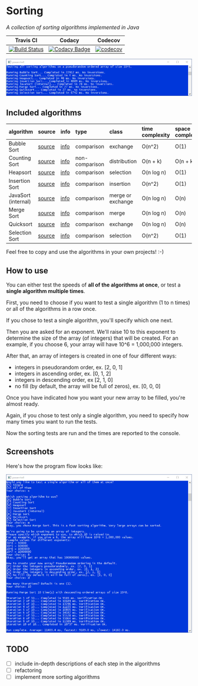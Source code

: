 # Sorting

*A collection of sorting algorithms implemented in Java*

| Travis CI | Codacy | Codecov |
| :-: | :-: | :-: |
|[![Build Status](https://travis-ci.org/gotonode/sorting.svg?branch=master)](https://travis-ci.org/gotonode/sorting) | [![Codacy Badge](https://api.codacy.com/project/badge/Grade/1e8352321c204b709c71a22070a40f57)](https://www.codacy.com/app/gotonode/sorting?utm_source=github.com&amp;utm_medium=referral&amp;utm_content=gotonode/sorting&amp;utm_campaign=Badge_Grade) | [![codecov](https://codecov.io/gh/gotonode/sorting/branch/master/graph/badge.svg)](https://codecov.io/gh/gotonode/sorting) |

![App results](https://github.com/gotonode/sorting/blob/master/docs/images/app01.png)

## Included algorithms

| algorithm | source | info | type | class | time complexity | space complexity |
| :-------  | :----- | :--- | :--- | :---- | :-------------- | :--------------- |
| Bubble Sort | [source](https://github.com/gotonode/sorting/blob/master/src/sorting/algorithms/BubbleSort.java) | [info](https://en.wikipedia.org/wiki/Bubble_sort) | comparison | exchange | O(n^2) | O(1) |
| Counting Sort | [source](https://github.com/gotonode/sorting/blob/master/src/sorting/algorithms/CountingSort.java) | [info](https://en.wikipedia.org/wiki/Counting_sort) | non-comparison | distribution | O(n + k) | O(n + k) |
| Heapsort | [source](https://github.com/gotonode/sorting/blob/master/src/sorting/algorithms/Heapsort.java) | [info](https://en.wikipedia.org/wiki/Heapsort) | comparison | selection | O(n log n) | O(1) |
| Insertion Sort | [source](https://github.com/gotonode/sorting/blob/master/src/sorting/algorithms/InsertionSort.java) | [info](https://en.wikipedia.org/wiki/Insertion_sort) | comparison | insertion | O(n^2) | O(1) |
| JavaSort (internal) |  [source](https://github.com/gotonode/sorting/blob/master/src/sorting/algorithms/JavaSort.java) | [info](https://docs.oracle.com/javase/7/docs/api/java/util/Arrays.html#sort[int()]) | comparison | merge or exchange | O(n log n) | O(n) |
| Merge Sort | [source](https://github.com/gotonode/sorting/blob/master/src/sorting/algorithms/MergeSort.java) | [info](https://en.wikipedia.org/wiki/Merge_sort) | comparison | merge | O(n log n) | O(n) |
| Quicksort | [source](https://github.com/gotonode/sorting/blob/master/src/sorting/algorithms/Quicksort.java) | [info](https://en.wikipedia.org/wiki/Quicksort) | comparison | exchange | O(n log n) | O(n) |
| Selection Sort | [source](https://github.com/gotonode/sorting/blob/master/src/sorting/algorithms/SelectionSort.java) | [info](https://en.wikipedia.org/wiki/Selection_sort) | comparison | selection | O(n^2) | O(1) |

Feel free to copy and use the algorithms in your own projects! :-)

## How to use

You can either test the speeds of **all of the algorithms at once**, or test a **single algorithm multiple times**.

First, you need to choose if you want to test a single algorithm (1 to n times) or all of the algorithms in a row once.

If you chose to test a single algorithm, you'll specify which one next.

Then you are asked for an exponent. We'll raise 10 to this exponent to determine the size of the array (of integers) that will be created. For an example, if you choose 6, your array will have 10^6 = 1,000,000 integers.

After that, an array of integers is created in one of four different ways:
- integers in pseudorandom order, ex. [2, 0, 1]
- integers in ascending order, ex. [0, 1, 2]
- integers in descending order, ex [2, 1, 0]
- no fill (by default, the array will be full of zeros), ex. [0, 0, 0]

Once you have indicated how you want your new array to be filled, you're almost ready.

Again, if you chose to test only a single algorithm, you need to specify how many times you want to run the tests.

Now the sorting tests are run and the times are reported to the console.

## Screenshots

Here's how the program flow looks like:

![App results](https://github.com/gotonode/sorting/blob/master/docs/images/app02.png)

## TODO

- [ ] include in-depth descriptions of each step in the algorithms
- [ ] refactoring
- [ ] implement more sorting algorithms
